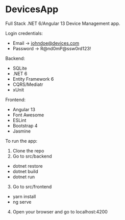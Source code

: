 # DevicesApp

Full Stack .NET 6/Angular 13 Device Management app.

Login credentials:
  - Email -> johndoe@devices.com
  - Password -> R@nd0mP@ssw0rd123!

Backend:
  - SQLite
  - .NET 6
  - Entity Framework 6
  - CQRS/Mediatr
  - xUnit
  
 Frontend:
  - Angular 13
  - Font Awesome
  - ESLint
  - Bootstrap 4
  - Jasmine
  
To run the app:

1) Clone the repo
2) Go to src/backend
  - dotnet restore
  - dotnet build
  - dotnet run
3) Go to src/frontend
  - yarn install
  - ng serve
4) Open your browser and go to localhost:4200

